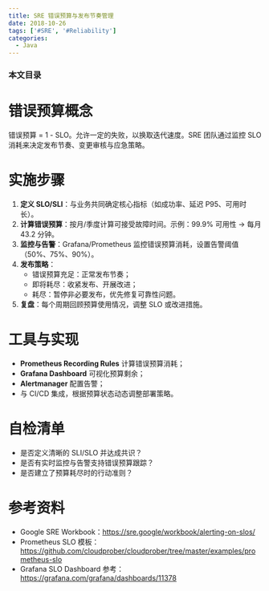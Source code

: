 ```yaml
---
title: SRE 错误预算与发布节奏管理
date: 2018-10-26
tags: ['#SRE', '#Reliability']
categories:
  - Java
---
```


### 本文目录
<!-- toc -->

# 错误预算概念
错误预算 = 1 - SLO。允许一定的失败，以换取迭代速度。SRE 团队通过监控 SLO 消耗来决定发布节奏、变更审核与应急策略。

# 实施步骤
1. **定义 SLO/SLI**：与业务共同确定核心指标（如成功率、延迟 P95、可用时长）。
2. **计算错误预算**：按月/季度计算可接受故障时间。示例：99.9% 可用性 -> 每月 43.2 分钟。
3. **监控与告警**：Grafana/Prometheus 监控错误预算消耗，设置告警阈值（50%、75%、90%）。
4. **发布策略**：
   - 错误预算充足：正常发布节奏；
   - 即将耗尽：收紧发布、开展改进；
   - 耗尽：暂停非必要发布，优先修复可靠性问题。
5. **复盘**：每个周期回顾预算使用情况，调整 SLO 或改进措施。

# 工具与实现
- **Prometheus Recording Rules** 计算错误预算消耗；
- **Grafana Dashboard** 可视化预算剩余；
- **Alertmanager** 配置告警；
- 与 CI/CD 集成，根据预算状态动态调整部署策略。

# 自检清单
- 是否定义清晰的 SLI/SLO 并达成共识？
- 是否有实时监控与告警支持错误预算跟踪？
- 是否建立了预算耗尽时的行动准则？

# 参考资料
- Google SRE Workbook：https://sre.google/workbook/alerting-on-slos/
- Prometheus SLO 模板：https://github.com/cloudprober/cloudprober/tree/master/examples/prometheus-slo
- Grafana SLO Dashboard 参考：https://grafana.com/grafana/dashboards/11378
